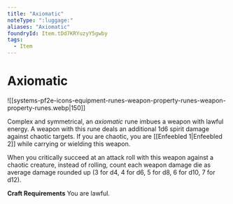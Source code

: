 ```yaml
---
title: "Axiomatic"
noteType: ":luggage:"
aliases: "Axiomatic"
foundryId: Item.tDd7KRYuzyY5gwby
tags:
  - Item
---
```


# Axiomatic
![[systems-pf2e-icons-equipment-runes-weapon-property-runes-weapon-property-runes.webp|150]]

Complex and symmetrical, an _axiomatic_ rune imbues a weapon with lawful energy. A weapon with this rune deals an additional 1d6 spirit damage against chaotic targets. If you are chaotic, you are [[Enfeebled 1|Enfeebled 2]] while carrying or wielding this weapon.

When you critically succeed at an attack roll with this weapon against a chaotic creature, instead of rolling, count each weapon damage die as average damage rounded up (3 for d4, 4 for d6, 5 for d8, 6 for d10, 7 for d12).

**Craft Requirements** You are lawful.
